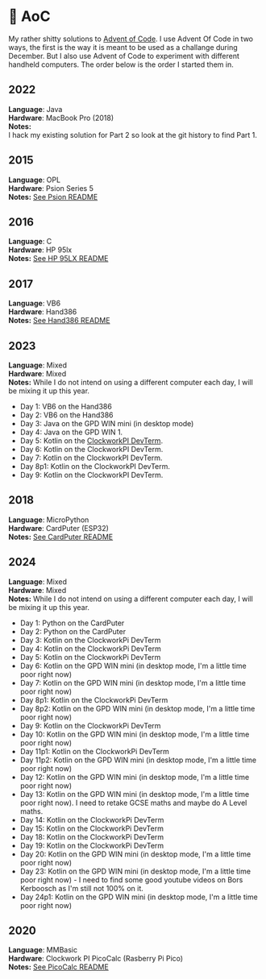 🎄 AoC
===

My rather shitty solutions to [Advent of Code](https://adventofcode.com/). I use Advent Of Code in two ways, the first is the way it is meant to be used as a challange during December. But I also use Advent of Code to experiment with different handheld computers.
The order below is the order I started them in. 

2022
----

**Language**: Java<br>
**Hardware**: MacBook Pro (2018)<br>
**Notes:**<br>
I hack my existing solution for Part 2 so look at the git history to find Part 1.

2015
----

**Language**: OPL<br>
**Hardware**: Psion Series 5<br>
**Notes:**  [See Psion README](https://github.com/mlk/aoc/tree/main/PSION)

2016
----

**Language**: C<br>
**Hardware**: HP 95lx<br>
**Notes:**  [See HP 95LX README](https://github.com/mlk/aoc/tree/main/hp95lx)

2017
----

**Language**: VB6<br>
**Hardware**: Hand386<br>
**Notes:**  [See Hand386 README](https://github.com/mlk/aoc/tree/main/Hand386)

2023
----

**Language**: Mixed<br>
**Hardware**: Mixed<br>
**Notes:**  While I do not intend on using a different computer each day, I will be mixing it up this year.

* Day 1: VB6 on the Hand386
* Day 2: VB6 on the Hand386
* Day 3: Java on the GPD WIN mini (in desktop mode)
* Day 4: Java on the GPD WIN 1.
* Day 5: Kotlin on the [ClockworkPI DevTerm](https://www.clockworkpi.com/home-devterm).
* Day 6: Kotlin on the ClockworkPI DevTerm.
* Day 7: Kotlin on the ClockworkPI DevTerm.
* Day 8p1: Kotlin on the ClockworkPI DevTerm.
* Day 9: Kotlin on the ClockworkPI DevTerm.

2018
----

**Language**: MicroPython<br>
**Hardware**: CardPuter (ESP32)<br>
**Notes:**  [See CardPuter README](https://github.com/mlk/aoc/tree/main/CardPuter) 

2024
---

**Language**: Mixed<br>
**Hardware**: Mixed<br>
**Notes:**  While I do not intend on using a different computer each day, I will be mixing it up this year.

* Day 1: Python on the CardPuter
* Day 2: Python on the CardPuter
* Day 3: Kotlin on the ClockworkPi DevTerm
* Day 4: Kotlin on the ClockworkPi DevTerm
* Day 5: Kotlin on the ClockworkPi DevTerm
* Day 6: Kotlin on the GPD WIN mini (in desktop mode, I'm a little time poor right now)
* Day 7: Kotlin on the GPD WIN mini (in desktop mode, I'm a little time poor right now)
* Day 8p1: Kotlin on the ClockworkPi DevTerm
* Day 8p2: Kotlin on the GPD WIN mini (in desktop mode, I'm a little time poor right now)
* Day 9: Kotlin on the ClockworkPi DevTerm
* Day 10: Kotlin on the GPD WIN mini (in desktop mode, I'm a little time poor right now)
* Day 11p1: Kotlin on the ClockworkPi DevTerm
* Day 11p2: Kotlin on the GPD WIN mini (in desktop mode, I'm a little time poor right now)
* Day 12: Kotlin on the GPD WIN mini (in desktop mode, I'm a little time poor right now)
* Day 13: Kotlin on the GPD WIN mini (in desktop mode, I'm a little time poor right now). I need to retake GCSE maths and maybe do A Level maths.
* Day 14: Kotlin on the ClockworkPi DevTerm
* Day 15: Kotlin on the ClockworkPi DevTerm
* Day 18: Kotlin on the ClockworkPi DevTerm
* Day 19: Kotlin on the ClockworkPi DevTerm
* Day 20: Kotlin on the GPD WIN mini (in desktop mode, I'm a little time poor right now)
* Day 23: Kotlin on the GPD WIN mini (in desktop mode, I'm a little time poor right now) - I need to find some good youtube videos on Bors Kerboosch as I'm still not 100% on it.
* Day 24p1: Kotlin on the GPD WIN mini (in desktop mode, I'm a little time poor right now) 

2020
---

**Language**: MMBasic<br>
**Hardware**: Clockwork PI PicoCalc (Rasberry Pi Pico)<br>
**Notes:**  [See PicoCalc README](https://github.com/mlk/aoc/tree/main/PicoCalc)
